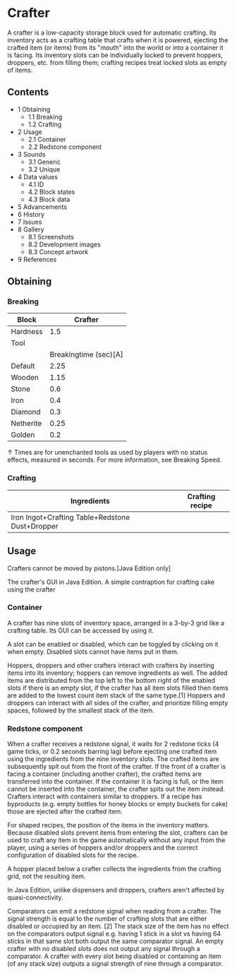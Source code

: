 # Crafter
A crafter is a low-capacity storage block used for automatic crafting. Its inventory acts as a crafting table that crafts when it is powered, ejecting the crafted item (or items) from its "mouth" into the world or into a container it is facing. Its inventory slots can be individually locked to prevent hoppers, droppers, etc. from filling them; crafting recipes treat locked slots as empty of items.

## Contents
- 1 Obtaining
	- 1.1 Breaking
	- 1.2 Crafting
- 2 Usage
	- 2.1 Container
	- 2.2 Redstone component
- 3 Sounds
	- 3.1 Generic
	- 3.2 Unique
- 4 Data values
	- 4.1 ID
	- 4.2 Block states
	- 4.3 Block data
- 5 Advancements
- 6 History
- 7 Issues
- 8 Gallery
	- 8.1 Screenshots
	- 8.2 Development images
	- 8.3 Concept artwork
- 9 References

## Obtaining
### Breaking
| Block     | Crafter               |
|-----------|-----------------------|
| Hardness  | 1.5                   |
| Tool      |                       |
|           | Breakingtime (sec)[A] |
| Default   | 2.25                  |
| Wooden    | 1.15                  |
| Stone     | 0.6                   |
| Iron      | 0.4                   |
| Diamond   | 0.3                   |
| Netherite | 0.25                  |
| Golden    | 0.2                   |


↑ Times are for unenchanted tools as used by players with no status effects, measured in seconds. For more information, see Breaking Speed.


### Crafting
| Ingredients                                     | Crafting recipe |
|-------------------------------------------------|-----------------|
| Iron Ingot+Crafting Table+Redstone Dust+Dropper |                 |

## Usage
Crafters cannot be moved by pistons.‌[Java Edition  only]

The crafter's GUI in Java Edition.
A simple contraption for crafting cake using the crafter
### Container
A crafter has nine slots of inventory space, arranged in a 3-by-3 grid like a crafting table. Its GUI can be accessed by using it.

A slot can be enabled or disabled, which can be toggled by clicking on it when empty. Disabled slots cannot have items put in them.

Hoppers, droppers and other crafters interact with crafters by inserting items into its inventory; hoppers can remove ingredients as well. The added items are distributed from the top left to the bottom right of the enabled slots if there is an empty slot, if the crafter has all item slots filled then items are added to the lowest count item stack of the same type.[1] Hoppers and droppers can interact with all sides of the crafter, and prioritize filling empty spaces, followed by the smallest stack of the item.

### Redstone component
When a crafter receives a redstone signal, it waits for 2 redstone ticks (4 game ticks, or 0.2 seconds barring lag) before ejecting one crafted item using the ingredients from the nine inventory slots. The crafted items are subsequently spit out from the front of the crafter. If the front of a crafter is facing a container (including another crafter), the crafted items are transferred into the container. If the container it is facing is full, or the item cannot be inserted into the container, the crafter spits out the item instead. Crafters interact with containers similar to droppers. If a recipe has byproducts (e.g. empty bottles for honey blocks or empty buckets for cake) those are ejected after the crafted item.

For shaped recipes, the position of the items in the inventory matters. Because disabled slots prevent items from entering the slot, crafters can be used to craft any item in the game automatically without any input from the player, using a series of hoppers and/or droppers and the correct configuration of disabled slots for the recipe.

A hopper placed below a crafter collects the ingredients from the crafting grid, not the resulting item.

In Java Edition, unlike dispensers and droppers, crafters aren't affected by quasi-connectivity.

Comparators can emit a redstone signal when reading from a crafter. The signal strength is equal to the number of crafting slots that are either disabled or occupied by an item. [2] The stack size of the item has no effect on the comparators output signal e.g. having 1 stick in a slot vs having 64 sticks in that same slot both output the same comparator signal. An empty crafter with no disabled slots does not output any signal through a comparator. A crafter with every slot being disabled or containing an item (of any stack size) outputs a signal strength of nine through a comparator.

